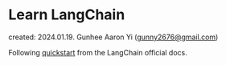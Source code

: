 # Learn LangChain

created: 2024.01.19. Gunhee Aaron Yi (gunny2676@gmail.com)

Following [quickstart](https://python.langchain.com/docs/get_started/quickstart) from the LangChain official docs.

